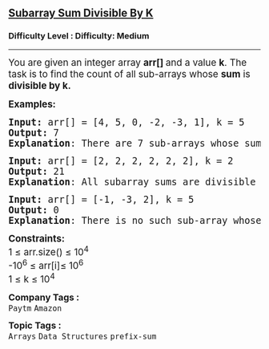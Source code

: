 <h2><a href="https://www.geeksforgeeks.org/problems/sub-array-sum-divisible-by-k2617/1?page=1&difficulty=Medium&status=unsolved,attempted&sortBy=accuracy">Subarray Sum Divisible By K</a></h2><h3>Difficulty Level : Difficulty: Medium</h3><hr><div class="problems_problem_content__Xm_eO"><p><span style="font-size: 14pt;">You are given an integer array <strong>arr[] </strong>and a value <strong>k</strong>. The task is to find the count of all sub-arrays whose <strong>sum</strong> is <strong>divisible by k.</strong></span></p>
<p><span style="font-size: 14pt;"><strong>Examples:</strong></span></p>
<pre><span style="font-size: 14pt;"><strong>Input: </strong>arr[] = [4, 5, 0, -2, -3, 1], k = 5
<strong>Output:</strong> 7
<strong>Explanation</strong>: There are 7 sub-arrays whose sum is divisible by k: [4, 5, 0, -2, -3, 1], [5], [5, 0], [5, 0, -2, -3], [0], [0, -2, -3] and [-2, -3]
</span></pre>
<pre><span style="font-size: 14pt;"><strong>Input: </strong>arr[] = [2, 2, 2, 2, 2, 2], k = 2
<strong>Output:</strong> 21
<strong>Explanation</strong>: All subarray sums are divisible by 2
</span></pre>
<pre><span style="font-size: 14pt;"><strong>Input: </strong>arr[] = [-1, -3, 2], k = 5
<strong>Output:</strong> 0
<strong>Explanation</strong>: There is no such sub-array whose sum is divisible by k.</span></pre>
<p><span style="font-size: 14pt;"><strong>Constraints:</strong><br>1 ≤ arr.size() ≤ 10<sup>4<br></sup></span><span style="font-size: 14pt;"><span style="font-size: 18.6667px;">-10<sup>6</sup> ≤ arr[i]≤ 10<sup>6<br></sup></span></span><span style="font-size: 14pt;"><span style="font-size: 18.6667px;"><span style="font-size: 18.6667px;">1 ≤ k ≤ 10<sup>4</sup></span></span></span></p></div><p><span style=font-size:18px><strong>Company Tags : </strong><br><code>Paytm</code>&nbsp;<code>Amazon</code>&nbsp;<br><p><span style=font-size:18px><strong>Topic Tags : </strong><br><code>Arrays</code>&nbsp;<code>Data Structures</code>&nbsp;<code>prefix-sum</code>&nbsp;